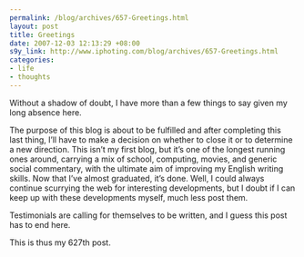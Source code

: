 ```yaml
--- 
permalink: /blog/archives/657-Greetings.html
layout: post
title: Greetings
date: 2007-12-03 12:13:29 +08:00
s9y_link: http://www.iphoting.com/blog/archives/657-Greetings.html
categories: 
- life
- thoughts
---
```

<p class="whiteline"><p>Without a shadow of doubt, I have more than a few things to say given my long absence here.</p>
</p><p class="whiteline"><p>The purpose of this blog is about to be fulfilled and after completing this last thing, I&#8217;ll have to make a decision on whether to close it or to determine a new direction. This isn&#8217;t my first blog, but it&#8217;s one of the longest running ones around, carrying a mix of school, computing, movies, and generic social commentary, with the ultimate aim of improving my English writing skills. Now that I&#8217;ve almost graduated, it&#8217;s done. Well, I could always continue scurrying the web for interesting developments, but I doubt if I can keep up with these developments myself, much less post them.</p>
</p><p class="whiteline"><p>Testimonials are calling for themselves to be written, and I guess this post has to end here.</p>
</p><p class="break"><p>This is thus my 627th post.</p></p>

